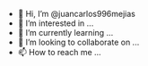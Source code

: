 - 👋 Hi, I’m @juancarlos996mejias
- 👀 I’m interested in ...
- 🌱 I’m currently learning ...
- 💞️ I’m looking to collaborate on ...
- 📫 How to reach me ...

<!---
juancarlos996mejias/juancarlos996mejias is a ✨ special ✨ repository because its `README.md` (this file) appears on your GitHub profile.
You can click the Preview link to take a look at your changes.
--->
